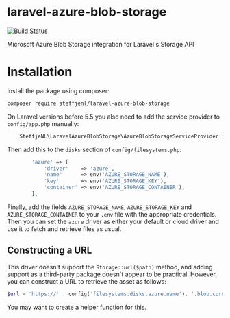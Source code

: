 # laravel-azure-blob-storage
[![Build Status](https://travis-ci.org/steffjenl/laravel-azure-blob-storage.svg?branch=master)](https://travis-ci.org/steffje/laravel-azure-blob-storage)

Microsoft Azure Blob Storage integration for Laravel's Storage API

# Installation

Install the package using composer:

```bash
composer require steffjenl/laravel-azure-blob-storage
```

On Laravel versions before 5.5 you also need to add the service provider to `config/app.php` manually:

```php
    SteffjeNL\LaravelAzureBlobStorage\AzureBlobStorageServiceProvider::class,
```

Then add this to the `disks` section of `config/filesystems.php`:

```php
        'azure' => [
            'driver'    => 'azure',
            'name'      => env('AZURE_STORAGE_NAME'),
            'key'       => env('AZURE_STORAGE_KEY'),
            'container' => env('AZURE_STORAGE_CONTAINER'),
        ],
```

Finally, add the fields `AZURE_STORAGE_NAME`, `AZURE_STORAGE_KEY` and `AZURE_STORAGE_CONTAINER` to your `.env` file with the appropriate credentials. Then you can set the `azure` driver as either your default or cloud driver and use it to fetch and retrieve files as usual.

Constructing a URL
------------------

This driver doesn't support the `Storage::url($path)` method, and adding support as a third-party package doesn't appear to be practical. However, you can construct a URL to retrieve the asset as follows:

```php
$url = 'https://' . config('filesystems.disks.azure.name'). '.blob.core.windows.net/' . config('filesystems.disks.azure.container') . '/' . $filename;
```

You may want to create a helper function for this.
